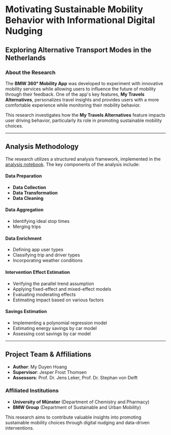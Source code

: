 # Motivating Sustainable Mobility Behavior with Informational Digital Nudging

## Exploring Alternative Transport Modes in the Netherlands

### About the Research
The **BMW 360° Mobility App** was developed to experiment with innovative mobility services while allowing users to influence the future of mobility through their feedback. One of the app's key features, **My Travels Alternatives**, personalizes travel insights and provides users with a more comfortable experience while monitoring their mobility behavior. 

This research investigates how the **My Travels Alternatives** feature impacts user driving behavior, particularly its role in promoting sustainable mobility choices.

---

## Analysis Methodology
The research utilizes a structured analysis framework, implemented in the [analysis notebook](./analysis.ipynb). The key components of the analysis include:

#### **Data Preparation**
- **Data Collection**
- **Data Transformation**
- **Data Cleaning**

#### **Data Aggregation**
- Identifying ideal stop times
- Merging trips

#### **Data Enrichment**
- Defining app user types
- Classifying trip and driver types
- Incorporating weather conditions

#### **Intervention Effect Estimation**
- Verifying the parallel trend assumption
- Applying fixed-effect and mixed-effect models
- Evaluating moderating effects
- Estimating impact based on various factors

#### **Savings Estimation**
- Implementing a polynomial regression model
- Estimating energy savings by car model
- Assessing cost savings by car model

---

## Project Team & Affiliations
- **Author**: My Duyen Hoang  
- **Supervisor**: Jesper Frost Thomsen  
- **Assessors**: Prof. Dr. Jens Leker, Prof. Dr. Stephan von Delft  

### **Affiliated Institutions**
- **University of Münster** (Department of Chemistry and Pharmacy)
- **BMW Group** (Department of Sustainable and Urban Mobility)

This research aims to contribute valuable insights into promoting sustainable mobility choices through digital nudging and data-driven interventions.
